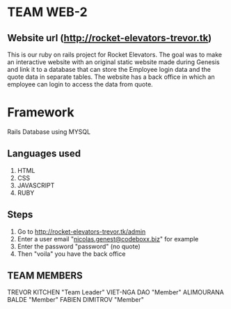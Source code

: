 # TEAM WEB-2

## Website url (http://rocket-elevators-trevor.tk)
  
This is our ruby on rails project for Rocket Elevators. The goal was to make an interactive website with an original static website made during Genesis and link it to a database that can store the Employee login data and the quote data in separate tables. The website has a back office in which an employee can login to access the data from quote.

# Framework

 Rails Database using MYSQL

## Languages used

1. HTML
2. CSS
3. JAVASCRIPT
4. RUBY

## Steps
1.  Go to http://rocket-elevators-trevor.tk/admin
2. Enter a user email "nicolas.genest@codeboxx.biz" for example
3. Enter the password "password" (no quote)
4. Then "voila" you have the back office

## TEAM MEMBERS

TREVOR KITCHEN "Team Leader"
VIET-NGA DAO "Member"
ALIMOURANA BALDE "Member"
FABIEN DIMITROV "Member"